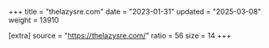 +++
title = "thelazysre.com"
date = "2023-01-31"
updated = "2025-03-08"
weight = 13910

[extra]
source = "https://thelazysre.com/"
ratio = 56
size = 14
+++
